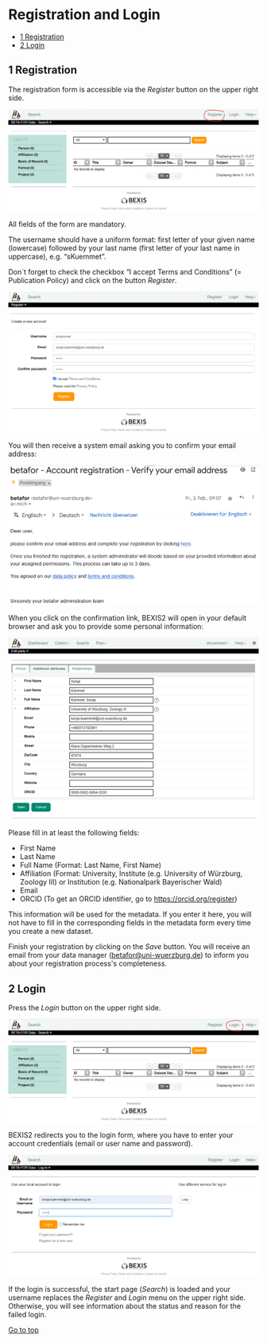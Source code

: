 # Registration and Login

<!-- TOC -->

- [1 Registration](#1-registration)
- [2 Login](#2-login)

<!-- /TOC -->


## 1 Registration

The registration form is accessible via the _Register_ button on the upper right side. 

![Register_Button](https://github.com/fabrikschleichach/BEXIS2_Documents/blob/master/Manuals/Registration%20and%20Login/Images/Register_Button.PNG)

All fields of the form are mandatory.

The username should have a uniform format: first letter of your given name (lowercase) followed by your last name (first letter of your last name in uppercase), e.g. “sKuemmet”.

Don`t forget to check the checkbox “I accept Terms and Conditions” (= Publication Policy) and click on the button _Register_. 

![Registration](https://github.com/fabrikschleichach/BEXIS2_Documents/blob/master/Manuals/Registration%20and%20Login/Images/Registration.PNG)

You will then receive a system email asking you to confirm your email address:

![Confirm_Pwd](https://github.com/fabrikschleichach/BEXIS2_Documents/blob/master/Manuals/Registration%20and%20Login/Images/Confirm_Pwd.PNG)

When you click on the confirmation link, BEXIS2 will open in your default browser and ask you to provide some personal information: 

![Personal_Information](https://github.com/fabrikschleichach/BEXIS2_Documents/blob/master/Manuals/Registration%20and%20Login/Images/Personal_Information.PNG)

Please fill in at least the following fields:
* First Name
* Last Name
* Full Name (Format: Last Name, First Name)
* Affiliation (Format: University, Institute (e.g. University of Würzburg, Zoology III) or Institution (e.g. Nationalpark Bayerischer Wald)
* Email
* ORCID (To get an ORCID identifier, go to https://orcid.org/register) 

This information will be used for the metadata. If you enter it here, you will not have to fill in the corresponding fields in the metadata form every time you create a new dataset.

Finish your registration by clicking on the _Save_ button. You will receive an email from your data manager (betafor@uni-wuerzburg.de) to inform you about your registration process's completeness.


## 2 Login

Press the _Login_ button on the upper right side. 

![Login_Button](https://github.com/fabrikschleichach/BEXIS2_Documents/blob/master/Manuals/Registration%20and%20Login/Images/Login_Button.PNG)

BEXIS2 redirects you to the login form, where you have to enter your account credentials (email or user name and password). 

![Login](https://github.com/fabrikschleichach/BEXIS2_Documents/blob/master/Manuals/Registration%20and%20Login/Images/Login.PNG)

If the login is successful, the start page (*Search*) is loaded and your username replaces the _Register_ and _Login_ menu on the upper right side. Otherwise, you will see information about the status and reason for the failed login.







[Go to top](#1-registration)
